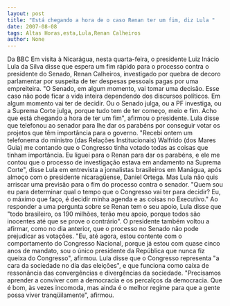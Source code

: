 ```yaml
---
layout: post
title: "Está chegando a hora de o caso Renan ter um fim, diz Lula "
date: 2007-08-08
tags: Altas Horas,esta,Lula,Renan Calheiros
author: None
---
```

Da BBC
Em visita &agrave; Nicar&aacute;gua, nesta quarta-feira, o presidente Luiz In&aacute;cio Lula da Silva disse que espera um fim r&aacute;pido para o processo contra o presidente do Senado, Renan Calheiros, investigado por quebra de decoro parlamentar por suspeita de ter despesas pessoais pagas por uma empreiteira. 
&quot;O Senado, em algum momento, vai tomar uma decis&atilde;o. Esse caso n&atilde;o pode ficar a vida inteira dependendo dos discursos pol&iacute;ticos. Em algum momento vai ter de decidir. Ou o Senado julga, ou a PF investiga, ou a Suprema Corte julga, porque tudo tem de ter come&ccedil;o, meio e fim. Acho que est&aacute; chegando a hora de ter um fim&quot;, afirmou o presidente.
Lula disse que telefonou ao senador para lhe dar os parab&eacute;ns por conseguir votar os projetos que t&ecirc;m import&acirc;ncia para o governo.
&quot;Recebi ontem um telefonema do ministro (das Rela&ccedil;&otilde;es Institucionais) Walfrido (dos Mares Guia) me contando que o Congresso tinha votado todas as coisas que tinham import&acirc;ncia. Eu liguei para o Renan para dar os parab&eacute;ns, e ele me contou que o processo de investiga&ccedil;&atilde;o estava em andamento na Suprema Corte&quot;, disse Lula em entrevista a jornalistas brasileiros em Man&aacute;gua, ap&oacute;s almo&ccedil;o com o presidente nicarag&uuml;ense, Daniel Ortega.
Mas Lula n&atilde;o quis arriscar uma previs&atilde;o para o fim do processo contra o senador. &quot;Quem sou eu para determinar qual o tempo que o Congresso vai ter para decidir? Eu, o m&aacute;ximo que fa&ccedil;o, &eacute; decidir minha agenda e as coisas no Executivo.&quot;
Ao responder a uma pergunta sobre se Renan tem o seu apoio, Lula disse que &quot;todo brasileiro, os 190 milh&otilde;es, ter&atilde;o meu apoio, porque todos s&atilde;o inocentes at&eacute; que se prove o contr&aacute;rio&quot;.
O presidente tamb&eacute;m voltou a afirmar, como no dia anterior, que o processo no Senado n&atilde;o pode prejudicar as vota&ccedil;&otilde;es. 
&quot;Eu, at&eacute; agora, estou contente com o comportamento do Congresso Nacional, porque j&aacute; estou com quase cinco anos de mandato, sou o &uacute;nico presidente da Rep&uacute;blica que nunca fiz queixa do Congresso&quot;, afirmou. 
Lula disse que o Congresso representa &quot;a cara da sociedade no dia das elei&ccedil;&otilde;es&quot;, e que funciona como caixa de resson&acirc;ncia das converg&ecirc;ncias e diverg&ecirc;ncias da sociedade. &quot;Precisamos aprender a conviver com a democracia e os percal&ccedil;os da democracia. Que &eacute; bom, &agrave;s vezes incomoda, mas ainda &eacute; o melhor regime para que a gente possa viver tranq&uuml;ilamente&quot;, afirmou. 
 